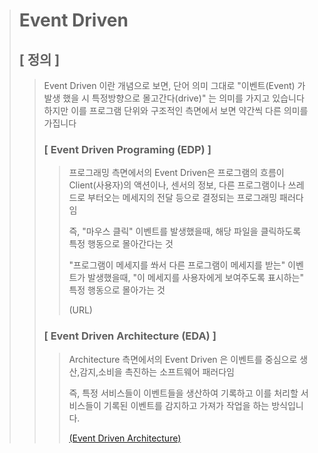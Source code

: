 > # Event Driven
> ## **[ 정의 ]**
>> Event Driven 이란 개념으로 보면, 단어 의미 그대로 "이벤트(Event) 가 발생 했을 시 특정방향으로 몰고간다(drive)" 는 의미를 가지고 있습니다
>> 하지만 이를 프로그램 단위와 구조적인 측면에서 보면 약간씩 다른 의미를 가집니다
>> 
>> ### <strong>[ Event Driven Programing (EDP) ]</strong>
>>> 
>>> 프로그래밍 측면에서의 Event Driven은 프로그램의 흐름이 Client(사용자)의 액션이나, 센서의 정보, 다른 프로그램이나 쓰레드로 부터오는 메세지의 전달 등으로 결정되는 프로그래밍 패러다임
>>> 
>>> 즉, "마우스 클릭" 이벤트를 발생했을때, 해당 파일을 클릭하도록 특정 행동으로 몰아간다는 것
>>> 
>>> "프로그램이 메세지를 쏴서 다른 프로그램이 메세지를 받는" 이벤트가 발생했을때, "이 메세지를 사용자에게 보여주도록 표시하는" 특정 행동으로 몰아가는 것
>>> 
>>> (URL)
>>>
>> ### <strong>[ Event Driven Architecture (EDA) ]</strong>
>>> Architecture 측면에서의 Event Driven 은 이벤트를 중심으로 생산,감지,소비을 촉진하는 소프트웨어 패러다임
>>> 
>>> 즉, 특정 서비스들이 이벤트들을 생산하여 기록하고 이를 처리할 서비스들이 기록된 이벤트를 감지하고 가져가 작업을 하는 방식입니다.
>>> 
>>> [(Event Driven Architecture)](https://github.com/ByeonChanHO/Back_End_Study/blob/main/%EA%B3%B5%EB%B6%80%EB%B0%A9/Event%20Driven/02_EDA.md)

